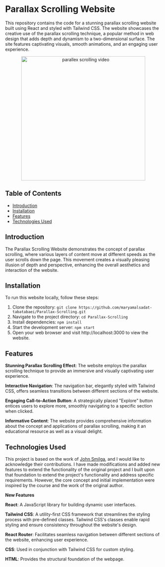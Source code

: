 # Parallax Scrolling Website

This repository contains the code for a stunning parallax scrolling website built using React and styled with Tailwind CSS. The website showcases the creative use of the parallax scrolling technique, a popular method in web design that adds depth and dynamism to a two-dimensional surface. The site features captivating visuals, smooth animations, and an engaging user experience. <br/>

<p align="center">
  <img src="readme-video/parallex-scrolling-video.gif" alt="parallex scrolling video" width="400">
</p>

## Table of Contents

- [Introduction](#introduction)
- [Installation](#installation)
- [Features](#features)
- [Technologies Used](#technologies-used)

## Introduction

The Parallax Scrolling Website demonstrates the concept of parallax scrolling, where various layers of content move at different speeds as the user scrolls down the page. This movement creates a visually pleasing illusion of depth and perspective, enhancing the overall aesthetics and interaction of the website.

## Installation

To run this website locally, follow these steps:

1. Clone the repository: `git clone https://github.com/maryamalsadat-tabatabaei/Parallax-Scrolling.git`
2. Navigate to the project directory: `cd Parallax-Scrolling`
3. Install dependencies: `npm install`
4. Start the development server: `npm start`
5. Open your web browser and visit http://localhost:3000 to view the website.

## Features

**Stunning Parallax Scrolling Effect**: The website employs the parallax scrolling technique to provide an immersive and visually captivating user experience.

**Interactive Navigation**: The navigation bar, elegantly styled with Tailwind CSS, offers seamless transitions between different sections of the website.

**Engaging Call-to-Action Button**: A strategically placed "Explore" button entices users to explore more, smoothly navigating to a specific section when clicked.

**Informative Content**: The website provides comprehensive information about the concept and applications of parallax scrolling, making it an educational resource as well as a visual delight.

## Technologies Used

This project is based on the work of [John Smilga](https://github.com/john-smilga/mern-course-jobify), and I would like to acknowledge their contributions. I have made modifications and added new features to extend the functionality of the original project and I built upon that foundation to extend the project's functionality and address specific requirements. However, the core concept and initial implementation were inspired by the course and the work of the original author.

**New Features**

**React**: A JavaScript library for building dynamic user interfaces.

**Tailwind CSS**: A utility-first CSS framework that streamlines the styling process with pre-defined classes. Tailwind CSS's classes enable rapid styling and ensure consistency throughout the website's design.

**React Router**: Facilitates seamless navigation between different sections of the website, enhancing user experience.

**CSS**: Used in conjunction with Tailwind CSS for custom styling.

**HTML**: Provides the structural foundation of the webpage.
